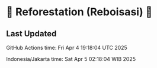 
# 🌳 Reforestation (Reboisasi) 🌲

## Last Updated

GitHub Actions time: Fri Apr  4 19:18:04 UTC 2025

Indonesia/Jakarta time: Sat Apr  5 02:18:04 WIB 2025
